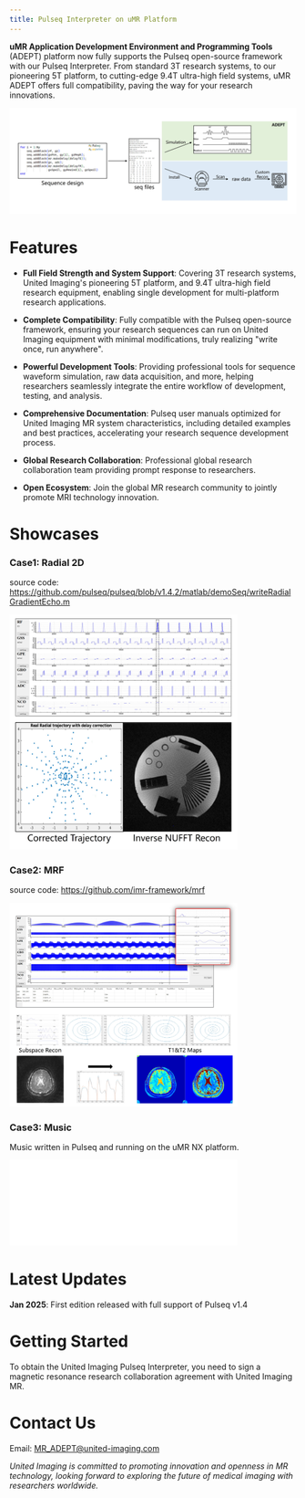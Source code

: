 ```yaml
---
title: Pulseq Interpreter on uMR Platform
---
```


**uMR Application Development Environment and Programming Tools** (ADEPT) platform now fully supports the Pulseq open-source framework with our Pulseq Interpreter. From standard 3T research systems, to our pioneering 5T platform, to cutting-edge 9.4T ultra-high field systems, uMR ADEPT offers full compatibility, paving the way for your research innovations.

![workflow](fig/workflow.jpg)

# Features

- **Full Field Strength and System Support**: Covering 3T research systems, United Imaging's pioneering 5T platform, and 9.4T ultra-high field research equipment, enabling single development for multi-platform research applications.  

- **Complete Compatibility**: Fully compatible with the Pulseq open-source framework, ensuring your research sequences can run on United Imaging equipment with minimal modifications, truly realizing "write once, run anywhere".  

- **Powerful Development Tools**: Providing professional tools for sequence waveform simulation, raw data acquisition, and more, helping researchers seamlessly integrate the entire workflow of development, testing, and analysis.  

- **Comprehensive Documentation**: Pulseq user manuals optimized for United Imaging MR system characteristics, including detailed examples and best practices, accelerating your research sequence development process.  

- **Global Research Collaboration**: Professional global research collaboration team providing prompt response to researchers.
  
- **Open Ecosystem**: Join the global MR research community to jointly promote MRI technology innovation.  

# Showcases

### Case1: Radial 2D
source code: https://github.com/pulseq/pulseq/blob/v1.4.2/matlab/demoSeq/writeRadialGradientEcho.m 
<div style="display:inline-block";>
    <img src="fig/radial.jpg" width="400" style="text-align:left !important; margin: 0 !important; padding: 0 !important;">   
</div>

### Case2: MRF   
source code: https://github.com/imr-framework/mrf    

<div style="display:inline-block";>
    <img src="fig/mrf.jpg" width="400" style="text-align:left !important; margin: 0 !important; padding: 0 !important;">
</div>    


### Case3: Music   
Music written in Pulseq and running on the uMR NX platform.  
<div style="display:inline-block";>
    <iframe src="//player.bilibili.com/player.html?isOutside=true&aid=114136977579944&bvid=BV1vqRGYBExf&cid=28792720518&p=1" scrolling="no" border="0" frameborder="no" framespacing="0" allowfullscreen="true" width="400x" style="text-align:left !important; margin: 0 !important; padding: 0 !important;"></iframe>
</div> 

# Latest Updates

**Jan 2025**: First edition released with full support of Pulseq v1.4  

# Getting Started

To obtain the United Imaging Pulseq Interpreter, you need to sign a magnetic resonance research collaboration agreement with United Imaging MR.

# Contact Us
Email: MR_ADEPT@united-imaging.com    

*United Imaging is committed to promoting innovation and openness in MR technology, looking forward to exploring the future of medical imaging with researchers worldwide.*
